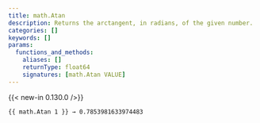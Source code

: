 ```yaml
---
title: math.Atan
description: Returns the arctangent, in radians, of the given number.
categories: []
keywords: []
params:
  functions_and_methods:
    aliases: []
    returnType: float64
    signatures: [math.Atan VALUE]
---
```


{{< new-in 0.130.0 />}}

```go-html-template
{{ math.Atan 1 }} → 0.7853981633974483
```

